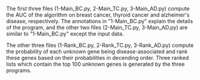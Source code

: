 The first three files (1-Main_BC.py, 2-Main_TC.py, 3-Main_AD.py) compute the AUC of the algorithm on breast cancer, thyroid cancer and alzheimer's disease, respectively. The annotations in "1-Main_BC.py" explain the details of the program, and the other two files (2-Main_TC.py, 3-Main_AD.py) are similar to "1-Main_BC.py" except the input data.

The other three files (1-Rank_BC.py, 2-Rank_TC.py, 3-Rank_AD.py) compute the probability of each unknown gene being disease-associated and rank these genes based on their probabilities in decending order. Three ranked lists which contain the top 100 unknown genes is generated by the three programs.
